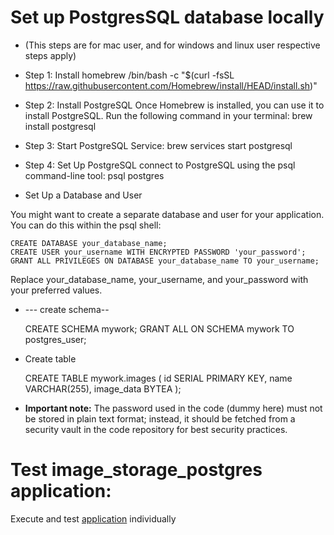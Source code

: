 # Set up PostgresSQL database locally

* (This steps are for mac user, and for windows and linux user respective steps apply)
* Step 1: Install homebrew
       /bin/bash -c "$(curl -fsSL https://raw.githubusercontent.com/Homebrew/install/HEAD/install.sh)"
* Step 2: Install PostgreSQL
Once Homebrew is installed, you can use it to install PostgreSQL. Run the following command in your terminal:
brew install postgresql
* Step 3: Start PostgreSQL Service:
brew services start postgresql
* Step 4: Set Up PostgreSQL
connect to PostgreSQL using the psql command-line tool: psql postgres

* Set Up a Database and User 

You might want to create a separate database and user for your application. You can do this within the psql shell:

    CREATE DATABASE your_database_name;
    CREATE USER your_username WITH ENCRYPTED PASSWORD 'your_password';
    GRANT ALL PRIVILEGES ON DATABASE your_database_name TO your_username;

Replace your_database_name, your_username, and your_password with your preferred values.

* --- create schema--


    CREATE SCHEMA mywork;
    GRANT ALL ON SCHEMA mywork TO postgres_user;

* Create table 


    CREATE TABLE mywork.images (
        id SERIAL PRIMARY KEY,
        name VARCHAR(255),
        image_data BYTEA
    );

* **Important note:** The password used in the code (dummy here) must not be stored in plain text format; instead, it should be fetched from a security vault in the code repository for best security practices.
# Test image_storage_postgres application: 
   Execute and test [application](image_storage_postgres.py) individually